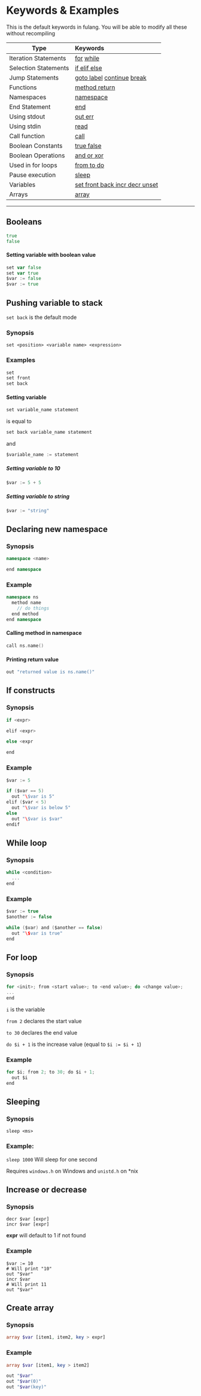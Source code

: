 # Keywords & Examples

This is the default keywords in fulang. You will be able to modify all these without recompiling

| Type                  | Keywords
| -------------         | :-------------  |
| Iteration Statements  | [for](examples/for.fu) [while](examples/while.fu)  |
| Selection Statements  | [if elif else](examples/if.fu) |
| Jump Statements       | [goto label](examples/goto.fu) [continue](examples/while.fu) [break](examples/while.fu) |
| Functions             | [method return](examples/method.fu) |
| Namespaces            | [namespace](examples/namespace.fu) |
| End Statement         | [end](examples/conds.fu) |
| Using stdout          | [out err](examples/hello-world.fu) |
| Using stdin           | [read](examples/read.fu) |
| Call function         | [call](examples/method.fu) |
| Boolean Constants     | [true false](examples/bools.fu) |
| Boolean Operations    | [and or xor](examples/conds.fu) |
| Used in for loops     | [from to do](examples/for.fu) |
| Pause execution		| [sleep](examples/sleep.fu) | 
| Variables				| [set front back incr decr unset](examples/vars.fu) |
| Arrays				| [array](examples/arrays.fu) |

***

## Booleans

```go
true
false
```

#### Setting variable with boolean value

```go
set var false
set var true
$var := false
$var := true
```

## Pushing variable to stack

```set back``` is the default mode

### Synopsis

```set <position> <variable name> <expression>```

### Examples

```go
set
set front
set back
```

#### Setting variable

```go
set variable_name statement
```

is equal to

```go
set back variable_name statement
```

and

```go
$variable_name := statement
```

##### Setting variable to 10

```go
$var := 5 + 5
```

##### Setting variable to string

```go
$var := "string"
```

## Declaring new namespace

### Synopsis

```cpp
namespace <name>

end namespace
```

### Example

```cpp
namespace ns
  method name
    // do things
  end method
end namespace
```

#### Calling method in namespace

```go
call ns.name()
```

#### Printing return value

```go
out "returned value is ns.name()"
```

## If constructs

### Synopsis

```go
if <expr>

elif <expr>

else <expr

end
```

### Example

```go
$var := 5

if ($var == 5)
  out "\$var is 5"
elif ($var < 5)
  out "\$var is below 5"
else
  out "\$var is $var"
endif
```

## While loop

### Synopsis

```c
while <condition>
  ...
end
```

### Example

```c
$var := true
$another := false

while ($var) and ($another == false)
  out "\$var is true"
end
```

## For loop

### Synopsis

```c
for <init>; from <start value>; to <end value>; do <change value>;
...
end
```

```i``` is the variable

```from 2``` declares the start value

```to 30``` declares the end value

```do $i + 1``` is the increase value (equal to ```$i := $i + 1```)

### Example
```go
for $i; from 2; to 30; do $i + 1;
  out $i
end
```

## Sleeping

### Synopsis

```sleep <ms>```

### Example:

```sleep 1000``` Will sleep for one second

Requires ```windows.h``` on Windows and ```unistd.h``` on *nix

## Increase or decrease

### Synopsis

```
decr $var [expr]
incr $var [expr]
```

**expr** will default to 1 if not found

### Example

```
$var := 10
# Will print "10"
out "$var" 
incr $var
# Will print 11
out "$var"
```

## Create array

### Synopsis

```php
array $var [item1, item2, key > expr]
```

### Example

```php
array $var [item1, key > item2]

out "$var"
out "$var(0)"
out "$var(key)"
```